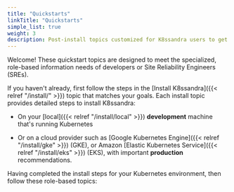 ```yaml
---
title: "Quickstarts"
linkTitle: "Quickstarts"
simple_list: true
weight: 3
description: Post-install topics customized for K8ssandra users to get started quickly.
---
```


Welcome! These quickstart topics are designed to meet the specialized, role-based information needs of developers or Site Reliability Engineers (SREs).

If you haven't already, first follow the steps in the [Install K8ssandra]({{< relref "/install/" >}}) topic that matches your goals. Each install topic provides detailed steps to install K8ssandra:

* On your [local]({{< relref "/install/local" >}}) **development** machine that's running Kubernetes  

* Or on a cloud provider such as [Google Kubernetes Engine]({{< relref "/install/gke" >}}) (GKE), or Amazon [Elastic Kubernetes Service]({{< relref "/install/eks" >}}) (EKS), 
with important **production** recommendations.

Having completed the install steps for your Kubernetes environment, then follow these role-based topics:
